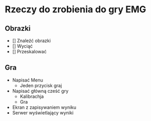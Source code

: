 # Rzeczy do zrobienia do gry EMG

## Obrazki
* [] Znaleźć obrazki
* [] Wyciąć
* [] Przeskalować

## Gra

* Napisać Menu
	* Jeden przycisk graj
* Napisać główną cześć gry
	* Kalibrachja
	* Gra
* Ekran z zapisywaniem wyniku
* Serwer wyświetlający wyniki

